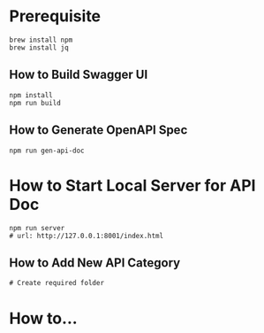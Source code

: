 # Prerequisite
```
brew install npm
brew install jq
```

## How to Build Swagger UI
```
npm install
npm run build
```

## How to Generate OpenAPI Spec
```
npm run gen-api-doc
```

# How to Start Local Server for API Doc
```
npm run server
# url: http://127.0.0.1:8001/index.html
```


## How to Add New API Category
```
# Create required folder

```

# How to...
